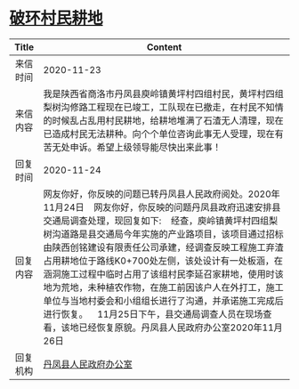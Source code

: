 # <a href="http://www.shangluo.gov.cn/zmhd/ldxxxx.jsp?urltype=leadermail.LeaderMailContentUrl&wbtreeid=1112&leadermailid=6644">破环村民耕地</a>
| Title |                                                                                                                                                           Content                                                                                                                                                           |
|:-----:|-----------------------------------------------------------------------------------------------------------------------------------------------------------------------------------------------------------------------------------------------------------------------------------------------------------------------------|
| 来信时间  | 2020-11-23                                                                                                                                                                                                                                                                                                                  |
| 来信内容  | 我是陕西省商洛市丹凤县庾岭镇黄坪村四组村民，黄坪村四组梨树沟修路工程现在已竣工，工队现在已撤走，在村民不知情的时候乱占乱用村民耕地，给耕地堆满了石渣无人清理，现在已造成村民无法耕种。向个个单位咨询此事无人受理，现在有苦无处申诉。希望上级领导能尽快出来此事！                                                                                                                                                                                            |
| 回复时间  | 2020-11-24                                                                                                                                                                                                                                                                                                                  |
| 回复内容  | 网友你好，你反映的问题已转丹凤县人民政府阅处。2020年11月24日    网友你好，你反映的问题丹凤县政府迅速安排县交通局调查处理，现回复如下:    经查，庾岭镇黄坪村四组梨树沟道路是县交通局今年实施的产业路项目，该项目通过招标由陕西创铭建设有限责任公司承建，经调查反映工程施工弃渣占用耕地位于路线K0+700处左侧，该处设计有一处板涵，在涵洞施工过程中临时占用了该组村民李延召家耕地，使用时该地为荒地，未种植农作物，在施工前因该户人在外打工，施工单位与当地村委会和小组组长进行了沟通，并承诺施工完成后进行恢复。    11月25日下午，县交通局调查人员在现场查看，该地已经恢复原貌。丹凤县人民政府办公室2020年11月26日 |
| 回复机构  | <a href="../../categories/agencies/丹凤县人民政府办公室.md">丹凤县人民政府办公室</a>                                                                                                                                                                                                                                                              |